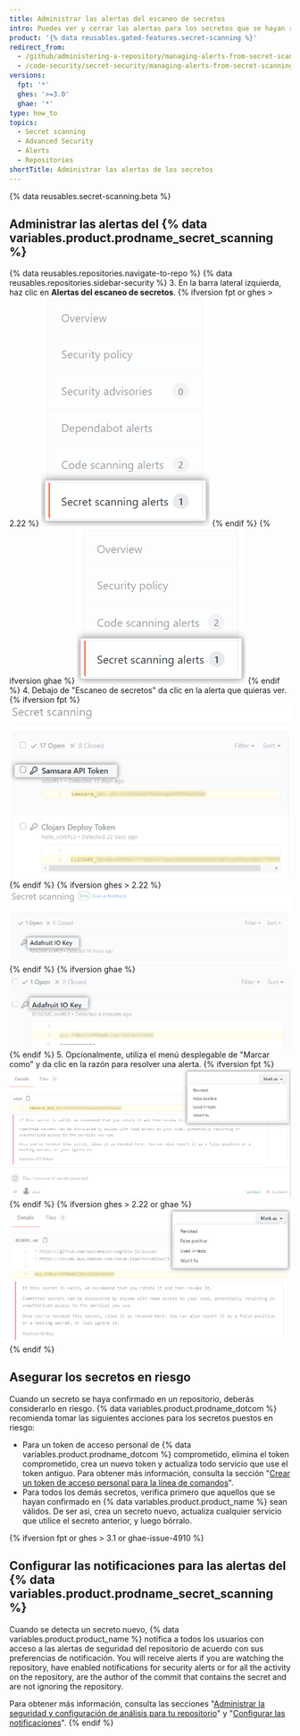 ```yaml
---
title: Administrar las alertas del escaneo de secretos
intro: Puedes ver y cerrar las alertas para los secretos que se hayan revisado en tu repositorio.
product: '{% data reusables.gated-features.secret-scanning %}'
redirect_from:
  - /github/administering-a-repository/managing-alerts-from-secret-scanning
  - /code-security/secret-security/managing-alerts-from-secret-scanning
versions:
  fpt: '*'
  ghes: '>=3.0'
  ghae: '*'
type: how_to
topics:
  - Secret scanning
  - Advanced Security
  - Alerts
  - Repositories
shortTitle: Administrar las alertas de los secretos
---
```


{% data reusables.secret-scanning.beta %}

## Administrar las alertas del {% data variables.product.prodname_secret_scanning %}

{% data reusables.repositories.navigate-to-repo %}
{% data reusables.repositories.sidebar-security %}
3. En la barra lateral izquierda, haz clic en **Alertas del escaneo de secretos**.
   {% ifversion fpt or ghes > 2.22 %}
   ![Pestaña de "Alertas del escaneo de secretos"](/assets/images/help/repository/sidebar-secrets.png)
   {% endif %}
   {% ifversion ghae %}
   ![Pestaña de "Alertas del escaneo de secretos"](/assets/images/enterprise/github-ae/repository/sidebar-secrets-ghae.png)
   {% endif %}
4. Debajo de "Escaneo de secretos" da clic en la alerta que quieras ver.
   {% ifversion fpt %}
   ![Lista de alertas del escaneo de secretos](/assets/images/help/repository/secret-scanning-click-alert.png)
   {% endif %}
   {% ifversion ghes > 2.22 %}
   ![Lista de alertas del escaneo de secretos](/assets/images/help/repository/secret-scanning-click-alert-ghe.png)
   {% endif %}
   {% ifversion ghae %}
   ![Lista de alertas del escaneo de secretos](/assets/images/enterprise/github-ae/repository/secret-scanning-click-alert-ghae.png)
   {% endif %}
5. Opcionalmente, utiliza el menú desplegable de "Marcar como" y da clic en la razón para resolver una alerta.
   {% ifversion fpt %}
   ![Menú desplegable para resolver una alerta del escaneo de secretos](/assets/images/help/repository/secret-scanning-resolve-alert.png)
   {% endif %}
   {% ifversion ghes > 2.22 or ghae %}
   ![Menú desplegable para resolver una alerta del escaneo de secretos](/assets/images/help/repository/secret-scanning-resolve-alert-ghe.png)
   {% endif %}

## Asegurar los secretos en riesgo

Cuando un secreto se haya confirmado en un repositorio, deberás considerarlo en riesgo. {% data variables.product.prodname_dotcom %} recomienda tomar las siguientes acciones para los secretos puestos en riesgo:

- Para un token de acceso personal de {% data variables.product.prodname_dotcom %} comprometido, elimina el token comprometido, crea un nuevo token y actualiza todo servicio que use el token antiguo. Para obtener más información, consulta la sección "[Crear un token de acceso personal para la línea de comandos](/github/authenticating-to-github/creating-a-personal-access-token-for-the-command-line)".
- Para todos los demás secretos, verifica primero que aquellos que se hayan confirmado en {% data variables.product.product_name %} sean válidos. De ser así, crea un secreto nuevo, actualiza cualquier servicio que utilice el secreto anterior, y luego bórralo.

{% ifversion fpt or ghes > 3.1 or ghae-issue-4910 %}
## Configurar las notificaciones para las alertas del {% data variables.product.prodname_secret_scanning %}

Cuando se detecta un secreto nuevo, {% data variables.product.product_name %} notifica a todos los usuarios con acceso a las alertas de seguridad del repositorio de acuerdo con sus preferencias de notificación. You will receive alerts if you are watching the repository, have enabled notifications for security alerts or for all the activity on the repository, are the author of the commit that contains the secret and are not ignoring the repository.

Para obtener más información, consulta las secciones "[Administrar la seguridad y configuración de análisis para tu repositorio](/github/administering-a-repository/managing-security-and-analysis-settings-for-your-repository#granting-access-to-security-alerts)" y "[Configurar las notificaciones](/github/managing-subscriptions-and-notifications-on-github/configuring-notifications#configuring-your-watch-settings-for-an-individual-repository)".
{% endif %}
